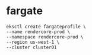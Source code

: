 # fargate

```text
eksctl create fargateprofile \
--name rendercore-prod \
--namespace rendercore-prod \
--region us-west-1 \
--cluster cluster01
```






